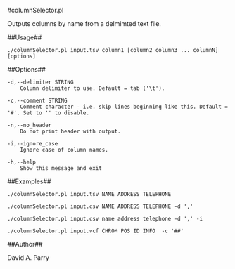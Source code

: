 #columnSelector.pl

Outputs columns by name from a delmimted text file.


##Usage## 

    ./columnSelector.pl input.tsv column1 [column2 column3 ... columnN] [options]

##Options##
    
    -d,--delimiter STRING
        Column delimiter to use. Default = tab ('\t').
    
    -c,--comment STRING
        Comment character - i.e. skip lines beginning like this. Default = '#'. Set to '' to disable.
    
    -n,--no_header
        Do not print header with output.
    
    -i,--ignore_case
        Ignore case of column names.

    -h,--help
        Show this message and exit


##Examples##

    ./columnSelector.pl input.tsv NAME ADDRESS TELEPHONE
    
    ./columnSelector.pl input.csv NAME ADDRESS TELEPHONE -d ',' 

    ./columnSelector.pl input.csv name address telephone -d ',' -i

    ./columnSelector.pl input.vcf CHROM POS ID INFO  -c '##'

##Author##

David A. Parry

 
